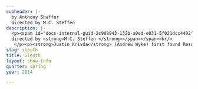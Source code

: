```yaml
---
subheader: |-
  by Anthony Shaffer
  directed by M.C. Steffen
description: |-
  <p><span id="docs-internal-guid-2c908943-132b-a9ed-e031-5f021dcc4492"><span>If you’re looking for the quintessential murder mystery thriller, </span><span>Sleuth</span><span> (1971 Tony Award for Best Play) is a sure lock. The plot begins when Andrew Wyke, a successful mystery writer, lures his wife's lover, Milo Tindle, to his country home. Once there, the two engage in a game of cat and mouse with more twists and turns than the labyrinthian manor that surrounds them. Director MC Steffen invites you along for the ride, so long as you promise to inspect the uninspected.</span></span></p><p><span><span>by <strong>Anthony Shaffer</strong><br/>
  directed by <strong>M.C. Steffen </strong></span></span><br/>
   </p><p><strong>Justin Krivda</strong> (Andrew Wyke) first found Resonance with the Eternal Cosmic Harmony of Existence as an eight-year old student of <span>Isshin-ryū Karate, during his training </span>under Detroit's own Chief Grand Master Willie Adams. He has spent the past fourteen years exploring the elegant language of the Universe through his writings, ramblings, and Artistry. Moreover, in his tenure as a student of English, Physics, and Astrophysics at the University of Chicago, he has maintained the Wonder twink'ling wide in the eyes of that young Warrior-Poet. He offers his performance in memory of his longtime beloved friend, Claude "Klondike" Foules<span class="st">—</span>a 57th Street StreetWise vendor who taught him the importance of Dreaming, Believing, and Smiling.</p><p><strong>Jackson Ruzzo</strong> (Milo Tindle) is a first-year Physics major with specialization in Astrophysics. Previously, Jackson appeared in the Winter 2014 Weekend of Workshops. This is his second show with UT.</p><p><strong>Charles Fielding</strong> (Inspector Doppler) is a third-year transfer student from the University of Florida, tentatively a TAPS major. This is his UChicago stage debut. At UF he appeared in <em>Faust </em>(Mephistopheles), <em>Arcadia </em>(Chater), <em>Knuckle </em>(Max) and <em>Endgame </em>(Clov). He is happy to make his return to the stage in his favorite play, and hopes you enjoy the show.</p><p><strong>M.C. Steffen</strong> (Director) made his directorial debut last fall with <em>Smitten</em>. Acting credits: with UT: <em>The House of Yes</em> (Anthony), <em>reWILDing Genius</em> (Adam); with CES: <em>croMagnum </em>(Hogget). He also devised <em>The (Colm) O'Reilly Factor</em>, a series of plays originally produced by Theater Oobleck staged throughout this past year. The final part, a production of <em>There Is a Happiness That Morning Is</em>, will go up tenth week of this quarter<span class="st">—</span>M.C. will be co-directing and playing Bernard. In the meanwhile, he hopes you enjoy watching Sleuth as much as he's enjoyed working on it. Thanks to the cast and staff! For Spencer and Kristin.</p><p><strong>Caety Klingman</strong> (Stage Manager) is a third-year English major and Cinema &amp; Media Studies minor in the College. She is thrilled to be stage managing such an amazing show and talented group of people. Previously, she has stage managed three workshops, assistant stage managed <em>The Lion in Winter</em>, assistant production managed <em>True West</em>, done set decorations for Commedia, painted for <em>The Drowsy Chaperone</em>, and participated in New Work Weeks.</p> <p><strong>Joshua Harris</strong> (Sound Designer) is a second-year English and TAPS major. He has previously worked on Sound Design in some capacity for 7 UT and UChicago shows. Some highlighted credits include Designer on <em>High Art: Commedia does Hamlet</em> and <em>As You Like It</em>. This past year, he has directed two shows: the <em>Eh Joe</em> Beckett Workshop in the Fall, and his own play <em>croMagnum </em>for CES in the Winter. Later this quarter he will be appearing as Balthasar in <em>Much Ado About Nothing</em>.</p><p><strong>Jacob Mulcahy</strong><span> (Master Carpenter) is a third year physics major in the college. He has previously been an assistant set designer and/or master carpenter for UT productions of This is Our Youth, The Merchant of Venice, Hedda Gabler, and Godspell.</span></p><p><strong>Yiwen Feng</strong> (Dialect Coach) is a third year Gender and Sexuality Studies major who has assistant costume designed for <em>As You Like It</em> and directed and served as costume, props, set, and sound designer for CESFest 2014's <em>Thrill Me: The Leopold &amp; Loeb Story</em>. Yiwen is currently also the costume designer for <em>A Little Star Quality</em>.</p><p><strong>Mark Hassenfratz </strong>(Assistant Scenic Designer) is a first-year English major from New York. In addition to building sets, he also writes for South Side Weekly, The University of Chicago Humor Magazine, and Maroon TV's mock-news show, The Marooned.</p><p><strong>James Newton</strong> (Assistant Sound Designer) a second-year probable English major and Music minor. Although he's been playing with music for a long time, this will be his first quarter with UT. His theatre experience includes directing and piano-ing the music for CESfest 2014's production of <em>Thrill Me</em>. He is looking forward to bringing sonic pleasures to UT!</p>
slug: sleuth
title: Sleuth
layout: show-info
quarter: spring
year: 2014

---
```

